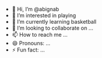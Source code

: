 - 👋 Hi, I’m @abignab
- 👀 I’m interested in playing
- 🌱 I’m currently learning basketball
- 💞️ I’m looking to collaborate on ...
- 📫 How to reach me ...
- 😄 Pronouns: ...
- ⚡ Fun fact: ...

<!---
abignab/abignab is a ✨ special ✨ repository because its `README.md` (this file) appears on your GitHub profile.
You can click the Preview link to take a look at your changes.
--->
